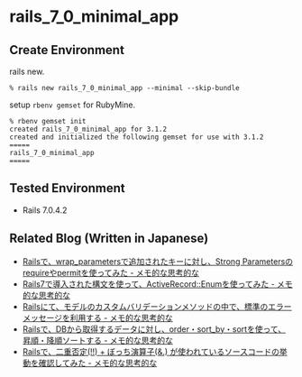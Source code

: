 
# rails_7_0_minimal_app

## Create Environment

rails new.

```
% rails new rails_7_0_minimal_app --minimal --skip-bundle
```

setup `rbenv gemset` for RubyMine.

```
% rbenv gemset init
created rails_7_0_minimal_app for 3.1.2
created and initialized the following gemset for use with 3.1.2
=====
rails_7_0_minimal_app
=====
```

## Tested Environment

- Rails 7.0.4.2


## Related Blog (Written in Japanese)

- [Railsで、wrap_parametersで追加されたキーに対し、Strong Parametersのrequireやpermitを使ってみた - メモ的な思考的な](https://thinkami.hatenablog.com/entry/2022/05/24/234536)
- [Rails7で導入された構文を使って、ActiveRecord::Enumを使ってみた - メモ的な思考的な](https://thinkami.hatenablog.com/entry/2022/06/17/000042)
- [Railsにて、モデルのカスタムバリデーションメソッドの中で、標準のエラーメッセージを利用する - メモ的な思考的な](https://thinkami.hatenablog.com/entry/2023/01/12/213848)
- [Railsで、DBから取得するデータに対し、order・sort_by・sortを使って、昇順・降順ソートする - メモ的な思考的な](https://thinkami.hatenablog.com/entry/2023/02/19/222340)
- [Railsで、二重否定(!!) + ぼっち演算子(&.) が使われているソースコードの挙動を確認してみた - メモ的な思考的な](https://thinkami.hatenablog.com/entry/2023/02/24/230107)